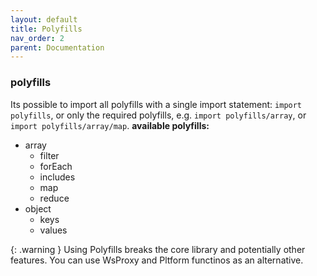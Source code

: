 ```yaml
---
layout: default
title: Polyfills
nav_order: 2
parent: Documentation
---
```


### polyfills
Its possible to import all polyfills  with a single import statement: `import polyfills`, or only the required polyfills, e.g. `import polyfills/array`, or `import polyfills/array/map`.
**available polyfills:**
* array
    * filter
    * forEach
    * includes
    * map
    * reduce
* object
    * keys
    * values

{: .warning }
Using Polyfills breaks the core library and potentially other features. You can use WsProxy and Pltform functinos as an alternative.
